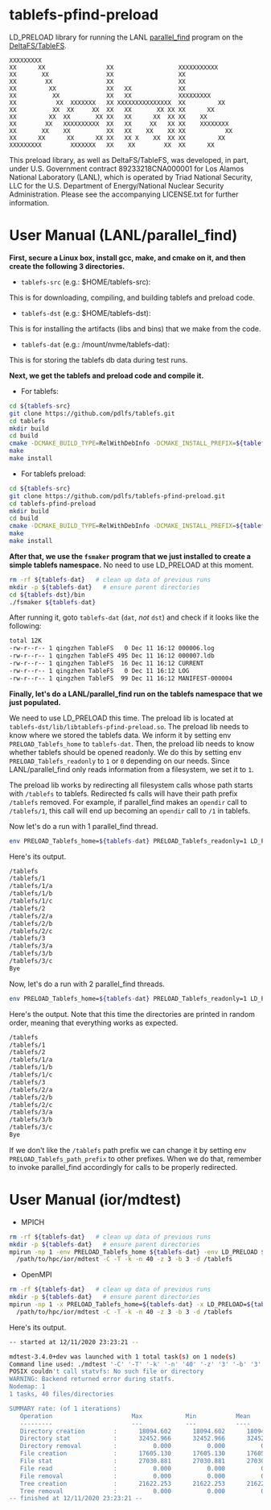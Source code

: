 # tablefs-pfind-preload
LD_PRELOAD library for running the LANL [parallel_find](https://github.com/mar-file-system/GUFI/blob/parallel_find/src/parallel_find.c) program on the [DeltaFS/TableFS](https://github.com/pdlfs/tablefs).

```
XXXXXXXXX
XX      XX                 XX                  XXXXXXXXXXX
XX       XX                XX                  XX
XX        XX               XX                  XX
XX         XX              XX   XX             XX
XX          XX             XX   XX             XXXXXXXXX
XX           XX  XXXXXXX   XX XXXXXXXXXXXXXXX  XX         XX
XX          XX  XX     XX  XX   XX       XX XX XX      XX
XX         XX  XX       XX XX   XX      XX  XX XX    XX
XX        XX   XXXXXXXXXX  XX   XX     XX   XX XX    XXXXXXXX
XX       XX    XX          XX   XX    XX    XX XX           XX
XX      XX      XX      XX XX   XX X    XX  XX XX         XX
XXXXXXXXX        XXXXXXX   XX    XX        XX  XX      XX
```

This preload library, as well as DeltaFS/TableFS, was developed, in part, under U.S. Government contract 89233218CNA000001 for Los Alamos National Laboratory (LANL), which is operated by Triad National Security, LLC for the U.S. Department of Energy/National Nuclear Security Administration. Please see the accompanying LICENSE.txt for further information.

# User Manual (LANL/parallel_find)

**First, secure a Linux box, install gcc, make, and cmake on it, and then create the following 3 directories.**

* `tablefs-src` (e.g.: $HOME/tablefs-src):

This is for downloading, compiling, and building tablefs and preload code.

* `tablefs-dst` (e.g.: $HOME/tablefs-dst):

This is for installing the artifacts (libs and bins) that we make from the code.
  
* `tablefs-dat` (e.g.: /mount/nvme/tablefs-dat):

This is for storing the tablefs db data during test runs.

**Next, we get the tablefs and preload code and compile it.**

* For tablefs:

```bash
cd ${tablefs-src}
git clone https://github.com/pdlfs/tablefs.git
cd tablefs
mkdir build
cd build
cmake -DCMAKE_BUILD_TYPE=RelWithDebInfo -DCMAKE_INSTALL_PREFIX=${tablefs-dst} -DTABLEFS_COMMON_INTREE=ON -DBUILD_SHARED_LIBS=ON -DBUILD_TESTS=ON ..
make
make install
```

* For tablefs preload:

```bash
cd ${tablefs-src}
git clone https://github.com/pdlfs/tablefs-pfind-preload.git
cd tablefs-pfind-preload
mkdir build
cd build
cmake -DCMAKE_BUILD_TYPE=RelWithDebInfo -DCMAKE_INSTALL_PREFIX=${tablefs-dst} ..
make
make install
```

**After that, we use the `fsmaker` program that we just installed to create a simple tablefs namespace.**
No need to use LD_PRELOAD at this moment.

```bash
rm -rf ${tablefs-dat}   # clean up data of previous runs
mkdir -p ${tablefs-dat}   # ensure parent directories
cd ${tablefs-dst}/bin
./fsmaker ${tablefs-dat}
```

After running it, goto `tablefs-dat` (`dat`, *not* `dst`) and check if it looks like the following:

```bash
total 12K
-rw-r--r-- 1 qingzhen TableFS   0 Dec 11 16:12 000006.log
-rw-r--r-- 1 qingzhen TableFS 495 Dec 11 16:12 000007.ldb
-rw-r--r-- 1 qingzhen TableFS  16 Dec 11 16:12 CURRENT
-rw-r--r-- 1 qingzhen TableFS   0 Dec 11 16:12 LOG
-rw-r--r-- 1 qingzhen TableFS  99 Dec 11 16:12 MANIFEST-000004
```

**Finally, let's do a LANL/parallel_find run on the tablefs namespace that we just populated.**

We need to use LD_PRELOAD this time. The preload lib is located at `tablefs-dst/lib/libtablefs-pfind-preload.so`. The preload lib needs to know where we stored the tablefs data. We inform it by setting env `PRELOAD_Tablefs_home` to `tablefs-dat`. Then, the preload lib needs to know whether tablefs should be opened readonly. We do this by setting env `PRELOAD_Tablefs_readonly` to `1` or `0` depending on our needs. Since LANL/parallel_find only reads information from a filesystem, we set it to `1`.

The preload lib works by redirecting all filesystem calls whose path starts with `/tablefs` to tablefs. Redirected fs calls will have their path prefix `/tablefs` removed. For example, if parallel_find makes an `opendir` call to `/tablefs/1`,  this call will end up becoming an `opendir` call to `/1` in tablefs.

Now let's do a run with 1 parallel_find thread.

```bash
env PRELOAD_Tablefs_home=${tablefs-dat} PRELOAD_Tablefs_readonly=1 LD_PRELOAD=${tablefs-dst}/lib/libtablefs-pfind-preload.so /path/to/lanl/gufi/parallel_find /tablefs -n 1
```

Here's its output.

```bash
/tablefs
/tablefs/1
/tablefs/1/a
/tablefs/1/b
/tablefs/1/c
/tablefs/2
/tablefs/2/a
/tablefs/2/b
/tablefs/2/c
/tablefs/3
/tablefs/3/a
/tablefs/3/b
/tablefs/3/c
Bye
```

Now, let's do a run with 2 parallel_find threads.

```bash
env PRELOAD_Tablefs_home=${tablefs-dat} PRELOAD_Tablefs_readonly=1 LD_PRELOAD=${tablefs-dst}/lib/libtablefs-pfind-preload.so /path/to/lanl/gufi/parallel_find /tablefs -n 2
```

Here's the output. Note that this time the directories are printed in random order, meaning that everything works as expected.

```bash
/tablefs
/tablefs/1
/tablefs/2
/tablefs/1/a
/tablefs/1/b
/tablefs/1/c
/tablefs/3
/tablefs/2/a
/tablefs/2/b
/tablefs/2/c
/tablefs/3/a
/tablefs/3/b
/tablefs/3/c
Bye
```

If we don't like the `/tablefs` path prefix we can change it by setting env `PRELOAD_Tablefs_path_prefix` to other prefixes. When we do that, remember to invoke parallel_find accordingly for calls to be properly redirected.

# User Manual (ior/mdtest)

* MPICH

```bash
rm -rf ${tablefs-dat}   # clean up data of previous runs
mkdir -p ${tablefs-dat}   # ensure parent directories
mpirun -np 1 -env PRELOAD_Tablefs_home ${tablefs-dat} -env LD_PRELOAD ${tablefs-dst}/lib/libtablefs-pfind-preload.so \
  /path/to/hpc/ior/mdtest -C -T -k -n 40 -z 3 -b 3 -d /tablefs
```

* OpenMPI

```bash
rm -rf ${tablefs-dat}   # clean up data of previous runs
mkdir -p ${tablefs-dat}   # ensure parent directories
mpirun -np 1 -x PRELOAD_Tablefs_home=${tablefs-dat} -x LD_PRELOAD=${tablefs-dst}/lib/libtablefs-pfind-preload.so \
  /path/to/hpc/ior/mdtest -C -T -k -n 40 -z 3 -b 3 -d /tablefs
```

Here's its output.

```bash
-- started at 12/11/2020 23:23:21 --

mdtest-3.4.0+dev was launched with 1 total task(s) on 1 node(s)
Command line used: ./mdtest '-C' '-T' '-k' '-n' '40' '-z' '3' '-b' '3' '-d' '/tablefs'
POSIX couldn't call statvfs: No such file or directory
WARNING: Backend returned error during statfs.
Nodemap: 1
1 tasks, 40 files/directories

SUMMARY rate: (of 1 iterations)
   Operation                      Max            Min           Mean        Std Dev
   ---------                      ---            ---           ----        -------
   Directory creation        :      18094.602      18094.602      18094.602          0.000
   Directory stat            :      32452.966      32452.966      32452.966          0.000
   Directory removal         :          0.000          0.000          0.000          0.000
   File creation             :      17605.130      17605.130      17605.130          0.000
   File stat                 :      27030.881      27030.881      27030.881          0.000
   File read                 :          0.000          0.000          0.000          0.000
   File removal              :          0.000          0.000          0.000          0.000
   Tree creation             :      21622.253      21622.253      21622.253          0.000
   Tree removal              :          0.000          0.000          0.000          0.000
-- finished at 12/11/2020 23:23:21 --
```

